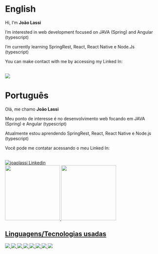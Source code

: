 <h1>English</h1>
<p>Hi, I’m <b>João Lassi</b></p>
<p>I’m interested in web development focused on JAVA (Spring) and Angular (typescript)</p>
<p>I’m currently learning SpringRest, React, React Native e Node.Js (typescript)</p>
<p>You can make contact with me by accessing my Linked In: </p>
<br/>
<a href="https://www.linkedin.com/in/jmlassi/?locale=en_US"><img src="https://img.shields.io/badge/LinkedIn-0077B5?style=for-the-badge&logo=linkedin&logoColor=white"/></a>

<h1>Português</h1>
<p>Olá, me chamo <b>João Lassi</b></p>
<p>Meu ponto de interesse é no desenvolvimento web focando em JAVA (Spring) e Angular (typescript)</p>
<p>Atualmente estou aprendendo SpringRest, React, React Native e Node.js (typescript)</p>
<p>Você pode me contatar acessando o meu Linked In:</p>
<br/>
<a href="https://www.linkedin.com/in/jmlassi/"><img src="https://img.shields.io/badge/LinkedIn-0077B5?style=for-the-badge&logo=linkedin&logoColor=white" alt="joaolassi Linkedin"/></a>

<div class="display-container">
  <a href="https://github.com/joaolassi">
  <img height="180em" src="https://github-readme-stats.vercel.app/api?username=joaolassi&show_icons=true&theme=dracula&include_all_commits=true&count_private=true"/>
  <img height="180em" src="https://github-readme-stats.vercel.app/api/top-langs/?username=joaolassi&layout=compact&langs_count=7&theme=dracula"/>
</div>
  
<h2>Linguagens/Tecnologias usadas</h2>

<div style="display:inline;">
  <img src="https://img.shields.io/badge/Java-ED8B00?style=for-the-badge&logo=java&logoColor=white"/>
  <img src="https://img.shields.io/badge/Angular-DD0031?style=for-the-badge&logo=angular&logoColor=white"/>
  <img src="https://img.shields.io/badge/Spring-6DB33F?style=for-the-badge&logo=spring&logoColor=white"/>
  <img src="https://img.shields.io/badge/CSS3-1572B6?style=for-the-badge&logo=css3&logoColor=white"/>
  <img src="https://img.shields.io/badge/HTML5-E34F26?style=for-the-badge&logo=html5&logoColor=white"/>
  <img src="https://img.shields.io/badge/MySQL-00000F?style=for-the-badge&logo=mysql&logoColor=white"/>
  <img src="https://img.shields.io/badge/Heroku-430098?style=for-the-badge&logo=heroku&logoColor=white"/>
  <img src="https://img.shields.io/badge/Windows-0078D6?style=for-the-badge&logo=windows&logoColor=white"/>
</div>
